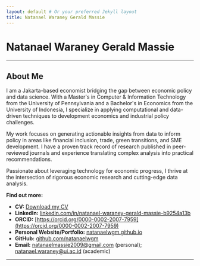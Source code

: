 ```yaml
---
layout: default # Or your preferred Jekyll layout
title: Natanael Waraney Gerald Massie
---
```


# Natanael Waraney Gerald Massie

---

## About Me

I am a Jakarta-based economist bridging the gap between economic policy and data science. With a Master's in Computer & Information Technology from the University of Pennsylvania and a Bachelor's in Economics from the University of Indonesia, I specialize in applying computational and data-driven techniques to development economics and industrial policy challenges.

My work focuses on generating actionable insights from data to inform policy in areas like financial inclusion, trade, green transitions, and SME development. I have a proven track record of research published in peer-reviewed journals and experience translating complex analysis into practical recommendations.

Passionate about leveraging technology for economic progress, I thrive at the intersection of rigorous economic research and cutting-edge data analysis.

**Find out more:**

* **CV:** [Download my CV](#) 
* **LinkedIn:** [linkedin.com/in/natanael-waraney-gerald-massie-b9254a13b](https://www.linkedin.com/in/natanael-waraney-gerald-massie-b9254a13b/)
* **ORCID:** [https://orcid.org/0000-0002-2007-7959](https://orcid.org/0000-0002-2007-7959) 
* **Personal Website/Portfolio:** [natanaelwgm.github.io](natanaelwgm.github.io) 
* **GitHub:** [github.com/natanaelwgm](github.com/natanaelwgm) 
* **Email:** [natanaelmassie2009@gmail.com](#) (personal); [natanael.waraney@ui.ac.id](#) (academic) 

---
